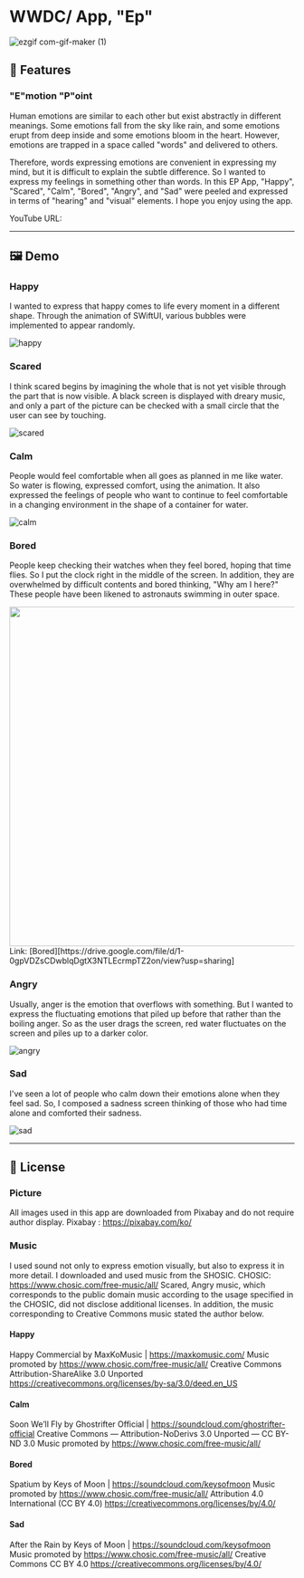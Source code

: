 

# WWDC/ App, "Ep"
![ezgif com-gif-maker (1)](https://user-images.githubusercontent.com/82457928/164973528-5f111b0a-c1ba-4d33-89b4-87611bb925a6.gif)

## :pushpin: Features
### "E"motion "P"oint
Human emotions are similar to each other but exist abstractly in different meanings.
Some emotions fall from the sky like rain, and some emotions erupt from deep inside and some emotions bloom in the heart.
However, emotions are trapped in a space called "words" and delivered to others.

Therefore, words expressing emotions are convenient in expressing my mind, but it is difficult to explain the subtle difference.
So I wanted to express my feelings in something other than words.
In this EP App, "Happy", "Scared", "Calm", "Bored", "Angry", and "Sad" were peeled and expressed in terms of "hearing" and "visual" elements.
I hope you enjoy using the app.

YouTube URL:

-------

## :framed_picture: Demo

### Happy
I wanted to express that happy comes to life every moment in a different shape.
Through the animation of SWiftUI, various bubbles were implemented to appear randomly.  

![happy](https://user-images.githubusercontent.com/82457928/164972898-aae64a7a-b453-4743-8b05-d4898ce849d5.gif)


### Scared
I think scared begins by imagining the whole that is not yet visible through the part that is now visible.
A black screen is displayed with dreary music, and only a part of the picture can be checked with a small circle that the user can see by touching.  

![scared](https://user-images.githubusercontent.com/82457928/164972901-3d7574c9-4ba9-436b-8de0-be44fbaa014c.gif)

### Calm
People would feel comfortable when all goes as planned in me like water.
So water is flowing, expressed comfort, using the animation.
It also expressed the feelings of people who want to continue to feel comfortable in a changing environment in the shape of a container for water.  

![calm](https://user-images.githubusercontent.com/82457928/164972906-5b2ef6bd-40cf-4b8b-b965-e6411d382f6f.gif)


### Bored
People keep checking their watches when they feel bored, hoping that time flies. So I put the clock right in the middle of the screen.
In addition, they are overwhelmed by difficult contents and bored thinking, "Why am I here?" These people have been likened to astronauts swimming in outer space.  

<img src="https://user-images.githubusercontent.com/82457928/164973117-3d63c244-302d-4f5d-abb4-faa819a34690.jpeg" width="600" />
Link: [Bored][https://drive.google.com/file/d/1-0gpVDZsCDwblqDgtX3NTLEcrmpTZ2on/view?usp=sharing]

### Angry
Usually, anger is the emotion that overflows with something.
But I wanted to express the fluctuating emotions that piled up before that rather than the boiling anger.
So as the user drags the screen, red water fluctuates on the screen and piles up to a darker color.  

![angry](https://user-images.githubusercontent.com/82457928/164972915-dc4416f7-400f-486c-925a-6cbf61d8f5bb.gif)


### Sad
I've seen a lot of people who calm down their emotions alone when they feel sad.
So, I composed a sadness screen thinking of those who had time alone and comforted their sadness.  

![sad](https://user-images.githubusercontent.com/82457928/164972918-aff75232-30a8-4334-a8e2-390a7e80c34d.gif)

-------
## :lock_with_ink_pen: License

### Picture
All images used in this app are downloaded from Pixabay and do not require author display.
Pixabay : https://pixabay.com/ko/

### Music
I used sound not only to express emotion visually, but also to express it in more detail.
I downloaded and used music from the SHOSIC.
CHOSIC: https://www.chosic.com/free-music/all/
Scared, Angry music, which corresponds to the public domain music according to the usage specified in the CHOSIC, did not disclose additional licenses.
In addition, the music corresponding to Creative Commons music stated the author below.

#### Happy
Happy Commercial by MaxKoMusic | https://maxkomusic.com/
Music promoted by https://www.chosic.com/free-music/all/
Creative Commons Attribution-ShareAlike 3.0 Unported
https://creativecommons.org/licenses/by-sa/3.0/deed.en_US

#### Calm 
Soon We’ll Fly by Ghostrifter Official | https://soundcloud.com/ghostrifter-official
Creative Commons — Attribution-NoDerivs 3.0 Unported — CC BY-ND 3.0
Music promoted by https://www.chosic.com/free-music/all/

#### Bored 
Spatium by Keys of Moon | https://soundcloud.com/keysofmoon
Music promoted by https://www.chosic.com/free-music/all/
Attribution 4.0 International (CC BY 4.0)
https://creativecommons.org/licenses/by/4.0/

#### Sad 
After the Rain by Keys of Moon | https://soundcloud.com/keysofmoon
Music promoted by https://www.chosic.com/free-music/all/
Creative Commons CC BY 4.0
https://creativecommons.org/licenses/by/4.0/

